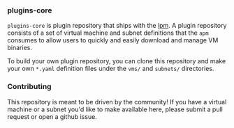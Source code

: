 ### plugins-core

`plugins-core` is plugin repository that ships with the [lpm](https://github.com/luxdefi/lpm). A plugin repository consists of a set of virtual machine and subnet definitions that the `apm` consumes to allow users to quickly and easily download and manage VM binaries.

To build your own plugin repository, you can clone this repository and make your own `*.yaml` definition files under the `vms/` and `subnets/` directories.

### Contributing

This repository is meant to be driven by the community! If you have a virtual machine or a subnet you'd like to make available here, please submit a pull request or open a github issue.
